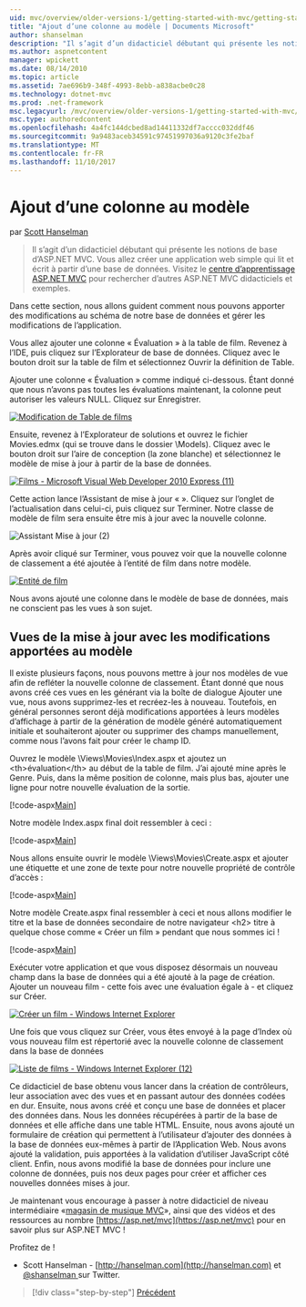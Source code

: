 ```yaml
---
uid: mvc/overview/older-versions-1/getting-started-with-mvc/getting-started-with-mvc-part8
title: "Ajout d’une colonne au modèle | Documents Microsoft"
author: shanselman
description: "Il s’agit d’un didacticiel débutant qui présente les notions de base d’ASP.NET MVC. Vous allez créer une application web simple qui lit et écrit à partir d’une base de données."
ms.author: aspnetcontent
manager: wpickett
ms.date: 08/14/2010
ms.topic: article
ms.assetid: 7ae696b9-348f-4993-8ebb-a838acbe0c28
ms.technology: dotnet-mvc
ms.prod: .net-framework
msc.legacyurl: /mvc/overview/older-versions-1/getting-started-with-mvc/getting-started-with-mvc-part8
msc.type: authoredcontent
ms.openlocfilehash: 4a4fc144dcbed8ad14411332df7acccc032ddf46
ms.sourcegitcommit: 9a9483aceb34591c97451997036a9120c3fe2baf
ms.translationtype: MT
ms.contentlocale: fr-FR
ms.lasthandoff: 11/10/2017
---
```

<a name="adding-a-column-to-the-model"></a>Ajout d’une colonne au modèle
====================
par [Scott Hanselman](https://github.com/shanselman)

> Il s’agit d’un didacticiel débutant qui présente les notions de base d’ASP.NET MVC. Vous allez créer une application web simple qui lit et écrit à partir d’une base de données. Visitez le [centre d’apprentissage ASP.NET MVC](../../../index.md) pour rechercher d’autres ASP.NET MVC didacticiels et exemples.


Dans cette section, nous allons guident comment nous pouvons apporter des modifications au schéma de notre base de données et gérer les modifications de l’application.

Vous allez ajouter une colonne « Évaluation » à la table de film. Revenez à l’IDE, puis cliquez sur l’Explorateur de base de données. Cliquez avec le bouton droit sur la table de film et sélectionnez Ouvrir la définition de Table.

Ajouter une colonne « Évaluation » comme indiqué ci-dessous. Étant donné que nous n’avons pas toutes les évaluations maintenant, la colonne peut autoriser les valeurs NULL. Cliquez sur Enregistrer.

[![Modification de Table de films](getting-started-with-mvc-part8/_static/image2.png)](getting-started-with-mvc-part8/_static/image1.png)

Ensuite, revenez à l’Explorateur de solutions et ouvrez le fichier Movies.edmx (qui se trouve dans le dossier \Models). Cliquez avec le bouton droit sur l’aire de conception (la zone blanche) et sélectionnez le modèle de mise à jour à partir de la base de données.

[![Films - Microsoft Visual Web Developer 2010 Express (11)](getting-started-with-mvc-part8/_static/image4.png)](getting-started-with-mvc-part8/_static/image3.png)

Cette action lance l’Assistant de mise à jour « ». Cliquez sur l’onglet de l’actualisation dans celui-ci, puis cliquez sur Terminer. Notre classe de modèle de film sera ensuite être mis à jour avec la nouvelle colonne.

![Assistant Mise à jour (2)](getting-started-with-mvc-part8/_static/image5.png)

Après avoir cliqué sur Terminer, vous pouvez voir que la nouvelle colonne de classement a été ajoutée à l’entité de film dans notre modèle.

[![Entité de film](getting-started-with-mvc-part8/_static/image7.png)](getting-started-with-mvc-part8/_static/image6.png)

Nous avons ajouté une colonne dans le modèle de base de données, mais ne conscient pas les vues à son sujet.

## <a name="update-views-with-model-changes"></a>Vues de la mise à jour avec les modifications apportées au modèle

Il existe plusieurs façons, nous pouvons mettre à jour nos modèles de vue afin de refléter la nouvelle colonne de classement. Étant donné que nous avons créé ces vues en les générant via la boîte de dialogue Ajouter une vue, nous avons supprimez-les et recréez-les à nouveau. Toutefois, en général personnes seront déjà modifications apportées à leurs modèles d’affichage à partir de la génération de modèle généré automatiquement initiale et souhaiteront ajouter ou supprimer des champs manuellement, comme nous l’avons fait pour créer le champ ID.

Ouvrez le modèle \Views\Movies\Index.aspx et ajoutez un &lt;th&gt;évaluation&lt;/th&gt; au début de la table de film. J’ai ajouté mine après le Genre. Puis, dans la même position de colonne, mais plus bas, ajouter une ligne pour notre nouvelle évaluation de la sortie.

[!code-aspx[Main](getting-started-with-mvc-part8/samples/sample1.aspx)]

Notre modèle Index.aspx final doit ressembler à ceci :

[!code-aspx[Main](getting-started-with-mvc-part8/samples/sample2.aspx)]

Nous allons ensuite ouvrir le modèle \Views\Movies\Create.aspx et ajouter une étiquette et une zone de texte pour notre nouvelle propriété de contrôle d’accès :

[!code-aspx[Main](getting-started-with-mvc-part8/samples/sample3.aspx)]

Notre modèle Create.aspx final ressembler à ceci et nous allons modifier le titre et la base de données secondaire de notre navigateur &lt;h2&gt; titre à quelque chose comme « Créer un film » pendant que nous sommes ici !

[!code-aspx[Main](getting-started-with-mvc-part8/samples/sample4.aspx)]

Exécuter votre application et que vous disposez désormais un nouveau champ dans la base de données qui a été ajouté à la page de création. Ajouter un nouveau film - cette fois avec une évaluation égale à - et cliquez sur Créer.

[![Créer un film - Windows Internet Explorer](getting-started-with-mvc-part8/_static/image9.png)](getting-started-with-mvc-part8/_static/image8.png)

Une fois que vous cliquez sur Créer, vous êtes envoyé à la page d’Index où vous nouveau film est répertorié avec la nouvelle colonne de classement dans la base de données

[![Liste de films - Windows Internet Explorer (12)](getting-started-with-mvc-part8/_static/image11.png)](getting-started-with-mvc-part8/_static/image10.png)

Ce didacticiel de base obtenu vous lancer dans la création de contrôleurs, leur association avec des vues et en passant autour des données codées en dur. Ensuite, nous avons créé et conçu une base de données et placer des données dans. Nous les données récupérées à partir de la base de données et elle affiche dans une table HTML. Ensuite, nous avons ajouté un formulaire de création qui permettent à l’utilisateur d’ajouter des données à la base de données eux-mêmes à partir de l’Application Web. Nous avons ajouté la validation, puis apportées à la validation d’utiliser JavaScript côté client. Enfin, nous avons modifié la base de données pour inclure une colonne de données, puis nos deux pages pour créer et afficher ces nouvelles données mises à jour.

Je maintenant vous encourage à passer à notre didacticiel de niveau intermédiaire «[magasin de musique MVC](../../older-versions/mvc-music-store/mvc-music-store-part-1.md)», ainsi que des vidéos et des ressources au nombre [https://asp.net/mvc](https://asp.net/mvc) pour en savoir plus sur ASP.NET MVC !

Profitez de !

- Scott Hanselman - [http://hanselman.com](http://hanselman.com) et [ @shanselman ](http://twitter.com/shanselman) sur Twitter.

>[!div class="step-by-step"]
[Précédent](getting-started-with-mvc-part7.md)
